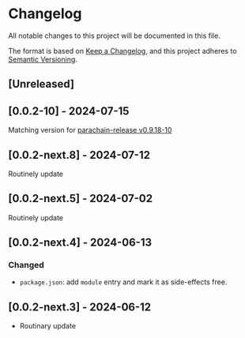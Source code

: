 # Changelog

All notable changes to this project will be documented in this file.

The format is based on [Keep a Changelog](https://keepachangelog.com/en/1.0.0/),
and this project adheres to [Semantic Versioning](https://semver.org/spec/v2.0.0.html).

## [Unreleased]

## [0.0.2-10] - 2024-07-15

Matching version for [parachain-release v0.9.18-10](https://github.com/litentry/litentry-parachain/releases/tag/v0.9.18-10)

## [0.0.2-next.8] - 2024-07-12

Routinely update

## [0.0.2-next.5] - 2024-07-02

Routinely update

## [0.0.2-next.4] - 2024-06-13

### Changed

-   `package.json`: add `module` entry and mark it as side-effects free.

## [0.0.2-next.3] - 2024-06-12

-   Routinary update
